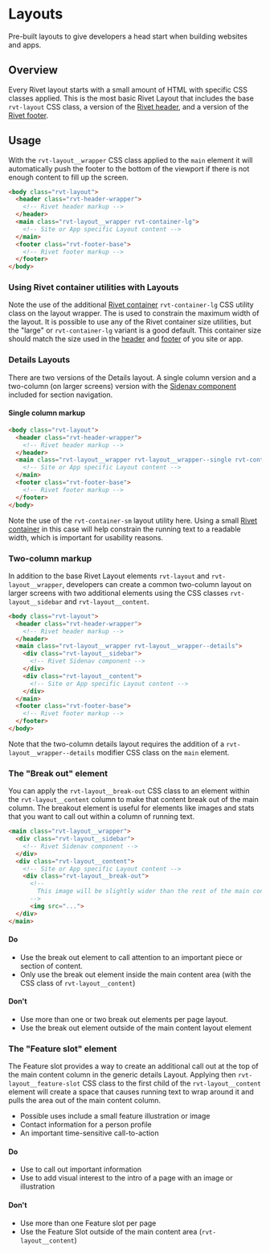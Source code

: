 # Layouts
Pre-built layouts to give developers a head start when building websites and apps.

## Overview
Every Rivet layout starts with a small amount of HTML with specific CSS classes applied. This is the most basic Rivet Layout that includes the base `rvt-layout` CSS class, a version of the [Rivet header](/docs/components/header/), and a version of the [Rivet footer](/docs/components/footer/).

## Usage
With the `rvt-layout__wrapper` CSS class applied to the `main` element it will automatically push the footer to the bottom of the viewport if there is not enough content to fill up the screen.

```html
<body class="rvt-layout">
  <header class="rvt-header-wrapper">
    <!-- Rivet header markup -->
  </header>
  <main class="rvt-layout__wrapper rvt-container-lg">
    <!-- Site or App specific Layout content -->
  </main>
  <footer class="rvt-footer-base">
    <!-- Rivet footer markup -->
  </footer>
</body>
```

### Using Rivet container utilities with Layouts
Note the use of the additional [Rivet container](#) `rvt-container-lg` CSS utility class on the layout wrapper. The is used to constrain the maximum width of the layout. It is possible to use any of the Rivet container size utilities, but the "large" or `rvt-container-lg` variant is a good default. This container size should match the size used in the [header](#) and [footer](#) of you site or app.

### Details Layouts
There are two versions of the Details layout. A single column version and a two-column (on larger screens) version with the [Sidenav component](/docs/components/sidenav/) included for section navigation.

#### Single column markup
```html
<body class="rvt-layout">
  <header class="rvt-header-wrapper">
    <!-- Rivet header markup -->
  </header>
  <main class="rvt-layout__wrapper rvt-layout__wrapper--single rvt-container-sm">
    <!-- Site or App specific Layout content -->
  </main>
  <footer class="rvt-footer-base">
    <!-- Rivet footer markup -->
  </footer>
</body>
```

Note the use of the `rvt-container-sm` layout utility here. Using a small [Rivet container](/docs/utilities/container/) in this case will help constrain the running text to a readable width, which is important for usability reasons.

### Two-column markup
In addition to the base Rivet Layout elements `rvt-layout` and `rvt-layout__wrapper`, developers can create a common two-column layout on larger screens with two additional elements using the CSS classes `rvt-layout__sidebar` and `rvt-layout__content`.

```html
<body class="rvt-layout">
  <header class="rvt-header-wrapper">
    <!-- Rivet header markup -->
  </header>
  <main class="rvt-layout__wrapper rvt-layout__wrapper--details">
    <div class="rvt-layout__sidebar">
      <!-- Rivet Sidenav component -->
    </div>
    <div class="rvt-layout__content">
      <!-- Site or App specific Layout content -->
    </div>
  </main>
  <footer class="rvt-footer-base">
    <!-- Rivet footer markup -->
  </footer>
</body>
```

Note that the two-column details layout requires the addition of a `rvt-layout__wrapper--details` modifier CSS class on the `main` element.

### The "Break out" element
You can apply the `rvt-layout__break-out` CSS class to an element within the `rvt-layout__content` column to make that content break out of the main column. The breakout element is useful for elements like images and stats that you want to call out within a column of running text.

```html
<main class="rvt-layout__wrapper">
  <div class="rvt-layout__sidebar">
    <!-- Rivet Sidenav component -->
  </div>
  <div class="rvt-layout__content">
    <!-- Site or App specific Layout content -->
    <div class="rvt-layout__break-out">
      <!--
        This image will be slightly wider than the rest of the main content column
      -->
      <img src="...">
  </div>
</main>
```

#### Do
- Use the break out element to call attention to an important piece or section of content.
- Only use the break out element inside the main content area (with the CSS class of `rvt-layout__content`)

#### Don't
- Use more than one or two break out elements per page layout.
- Use the break out element outside of the main content layout element

### The "Feature slot" element
The Feature slot provides a way to create an additional call out at the top of the main content column in the generic details Layout. Applying then `rvt-layout__feature-slot` CSS class to the first child of the `rvt-layout__content` element will create a space that causes running text to wrap around it and pulls the area out of the main content column.

- Possible uses include a small feature illustration or image
- Contact information for a person profile
- An important time-sensitive call-to-action

#### Do
- Use to call out important information
- Use to add visual interest to the intro of a page with an image or illustration

#### Don't
- Use more than one Feature slot per page
- Use the Feature Slot outside of the main content area (`rvt-layout__content`)